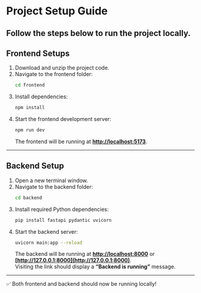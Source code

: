 # Project Setup Guide

## Follow the steps below to run the project locally.

## Frontend Setups

1. Download and unzip the project code.
2. Navigate to the frontend folder:
   ```bash
   cd frontend
   ```
3. Install dependencies:
   ```bash
   npm install
   ```
4. Start the frontend development server:
   ```bash
   npm run dev
   ```
   The frontend will be running at **[http://localhost:5173](http://localhost:5173)**.

---

## Backend Setup

1. Open a new terminal window.
2. Navigate to the backend folder:
   ```bash
   cd backend
   ```
3. Install required Python dependencies:
   ```bash
   pip install fastapi pydantic uvicorn
   ```
4. Start the backend server:
   ```bash
   uvicorn main:app --reload
   ```
   The backend will be running at **[http://localhost:8000](http://localhost:8000)** or  
   **[http://127.0.0.1:8000](http://127.0.0.1:8000)**.  
   Visiting the link should display a **“Backend is running”** message.

---

✅ Both frontend and backend should now be running locally!
